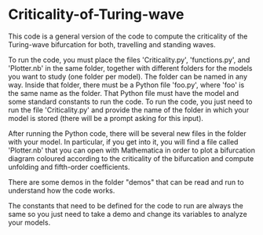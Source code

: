 # Criticality-of-Turing-wave
This code is a general version of the code to compute the criticality of the Turing-wave bifurcation for both, travelling and standing waves.

To run the code, you must place the files 'Criticality.py', 'functions.py', and 'Plotter.nb' in the same folder, together with different folders for the models you want to study (one folder per model). The folder can be named in any way. Inside that folder, there must be a Python file 'foo.py', where 'foo' is the same name as the folder. That Python file must have the model and some standard constants to run the code. To run the code, you just need to run the file 'Criticality.py' and provide the name of the folder in which your model is stored (there will be a prompt asking for this input).

After running the Python code, there will be several new files in the folder with your model. In particular, if you get into it, you will find a file called 'Plotter.nb' that you can open with Mathematica in order to plot a bifurcation diagram coloured according to the criticality of the bifurcation and compute unfolding and fifth-order coefficients.

There are some demos in the folder "demos" that can be read and run to understand how the code works.

The constants that need to be defined for the code to run are always the same so you just need to take a demo and change its variables to analyze your models.
